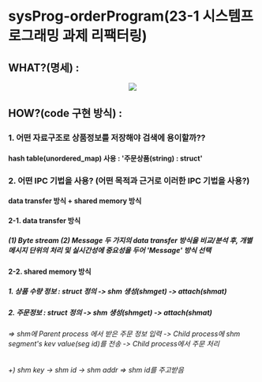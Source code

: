 # sysProg-orderProgram(23-1 시스템프로그래밍 과제 리팩터링)

## WHAT?(명세) : 
<p align="center">
  <img src="https://github.com/user-attachments/assets/48997085-32f2-49bc-b64f-b0705f2c12ca">
</p>




## HOW?(code 구현 방식) :
### 1. 어떤 자료구조로 상품정보를 저장해야 검색에 용이할까??
  #### hash table(unordered_map) 사용 : '주문상품(string) : struct' 

### 2. 어떤 IPC 기법을 사용? (어떤 목적과 근거로 이러한 IPC 기법을 사용?) 
  #### data transfer 방식 + shared memory 방식

#### 2-1. data transfer 방식
  ##### (1) Byte stream (2) Message 두 가지의 data transfer 방식을 비교/분석 후, 개별 메시지 단위의 처리 및 실시간성에 중요성을 두어 'Message' 방식 선택

#### 2-2. shared memory 방식
  ##### 1. 상품 수량 정보 : struct 정의 -> shm 생성(shmget) -> attach(shmat) 
  ##### 2. 주문정보 : struct 정의 -> shm 생성(shmget) -> attach(shmat) 
  ###### => shm에 Parent process 에서 받은 주문 정보 입력 -> Child process에 shm segment's kev value(seg id)를 전송 -> Child process에서 주문 처리
  ###### +) shm key -> shm id -> shm addr => shm id를 주고받음
